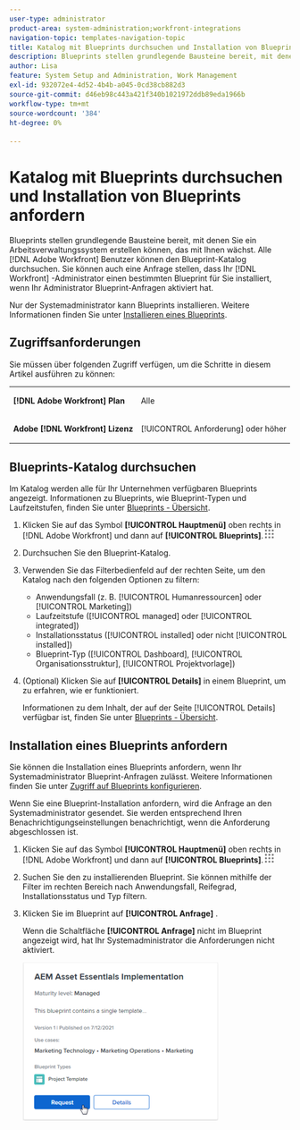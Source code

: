 ```yaml
---
user-type: administrator
product-area: system-administration;workfront-integrations
navigation-topic: templates-navigation-topic
title: Katalog mit Blueprints durchsuchen und Installation von Blueprints anfordern
description: Blueprints stellen grundlegende Bausteine bereit, mit denen Sie ein Arbeitsverwaltungssystem erstellen können, das mit Ihnen wächst. Alle [!DNL Adobe Workfront] Benutzer können den Blueprint-Katalog durchsuchen. Sie können auch eine Anfrage stellen, dass Ihr [!DNL Workfront] Administrator einen bestimmten Blueprint für Sie installiert, wenn Ihr Administrator Blueprint-Anfragen aktiviert hat.
author: Lisa
feature: System Setup and Administration, Work Management
exl-id: 932072e4-4d52-4b4b-a045-0cd38cb882d3
source-git-commit: d46eb98c443a421f340b1021972ddb89eda1966b
workflow-type: tm+mt
source-wordcount: '384'
ht-degree: 0%

---
```


# Katalog mit Blueprints durchsuchen und Installation von Blueprints anfordern

Blueprints stellen grundlegende Bausteine bereit, mit denen Sie ein Arbeitsverwaltungssystem erstellen können, das mit Ihnen wächst. Alle [!DNL Adobe Workfront] Benutzer können den Blueprint-Katalog durchsuchen. Sie können auch eine Anfrage stellen, dass Ihr [!DNL Workfront] -Administrator einen bestimmten Blueprint für Sie installiert, wenn Ihr Administrator Blueprint-Anfragen aktiviert hat.

Nur der Systemadministrator kann Blueprints installieren. Weitere Informationen finden Sie unter [Installieren eines Blueprints](../../administration-and-setup/blueprints/blueprints-install.md).

## Zugriffsanforderungen

Sie müssen über folgenden Zugriff verfügen, um die Schritte in diesem Artikel ausführen zu können:

<table style="table-layout:auto"> 
 <col> 
 <col> 
 <tbody> 
  <tr> 
   <td role="rowheader"><strong>[!DNL Adobe Workfront] Plan</strong></td> 
   <td> <p> Alle</p> </td> 
  </tr> 
  <tr> 
   <td role="rowheader"><strong>Adobe [!DNL Workfront] Lizenz</strong></td> 
   <td> <p>[!UICONTROL Anforderung] oder höher</p> </td> 
  </tr>
 </tbody> 
</table>

## Blueprints-Katalog durchsuchen

Im Katalog werden alle für Ihr Unternehmen verfügbaren Blueprints angezeigt. Informationen zu Blueprints, wie Blueprint-Typen und Laufzeitstufen, finden Sie unter [Blueprints - Übersicht](../../administration-and-setup/blueprints/blueprints-overview.md).

1. Klicken Sie auf das Symbol **[!UICONTROL Hauptmenü]** oben rechts in [!DNL Adobe Workfront] und dann auf **[!UICONTROL Blueprints]**.![](assets/main-menu-icon.png)
1. Durchsuchen Sie den Blueprint-Katalog.
1. Verwenden Sie das Filterbedienfeld auf der rechten Seite, um den Katalog nach den folgenden Optionen zu filtern:

   * Anwendungsfall (z. B. [!UICONTROL Humanressourcen] oder [!UICONTROL Marketing])
   * Laufzeitstufe ([!UICONTROL managed] oder [!UICONTROL integrated])
   * Installationsstatus ([!UICONTROL installed] oder nicht [!UICONTROL installed])
   * Blueprint-Typ (<!--Custom Form, -->[!UICONTROL Dashboard], [!UICONTROL Organisationsstruktur], [!UICONTROL Projektvorlage]<!--, Request Queue, Setup Feature-->)

1. (Optional) Klicken Sie auf **[!UICONTROL Details]** in einem Blueprint, um zu erfahren, wie er funktioniert.

   Informationen zu dem Inhalt, der auf der Seite [!UICONTROL Details] verfügbar ist, finden Sie unter [Blueprints - Übersicht](../../administration-and-setup/blueprints/blueprints-overview.md).

## Installation eines Blueprints anfordern

Sie können die Installation eines Blueprints anfordern, wenn Ihr Systemadministrator Blueprint-Anfragen zulässt. Weitere Informationen finden Sie unter [Zugriff auf Blueprints konfigurieren](../../administration-and-setup/blueprints/configure-access-to-blueprints.md).

Wenn Sie eine Blueprint-Installation anfordern, wird die Anfrage an den Systemadministrator gesendet. Sie werden entsprechend Ihren Benachrichtigungseinstellungen benachrichtigt, wenn die Anforderung abgeschlossen ist.

1. Klicken Sie auf das Symbol **[!UICONTROL Hauptmenü]** oben rechts in [!DNL Adobe Workfront] und dann auf **[!UICONTROL Blueprints]**.![](assets/main-menu-icon.png)
1. Suchen Sie den zu installierenden Blueprint. Sie können mithilfe der Filter im rechten Bereich nach Anwendungsfall, Reifegrad, Installationsstatus und Typ filtern.
1. Klicken Sie im Blueprint auf **[!UICONTROL Anfrage]** .

   Wenn die Schaltfläche **[!UICONTROL Anfrage]** nicht im Blueprint angezeigt wird, hat Ihr Systemadministrator die Anforderungen nicht aktiviert.

   ![Blueprint anfordern](assets/blueprints-non-admin-request-bp-350x283.png)
